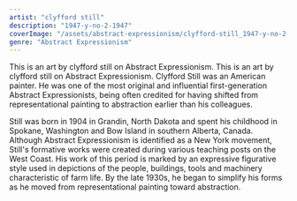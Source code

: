 ```yaml
---
artist: "clyfford still"
description: "1947-y-no-2-1947"
coverImage: "/assets/abstract-expressionism/clyfford-still_1947-y-no-2-1947.jpg"
genre: "Abstract Expressionism"
---
```

This is an art by clyfford still on Abstract Expressionism. This is an art by clyfford still on Abstract Expressionism. Clyfford Still was an American painter. He was one of the most original and influential first-generation Abstract Expressionists, being often credited for having shifted from representational painting to abstraction earlier than his colleagues.

Still was born in 1904 in Grandin, North Dakota and spent his childhood in Spokane, Washington and Bow Island in southern Alberta, Canada. Although Abstract Expressionism is identified as a New York movement, Still's formative works were created during various teaching posts on the West Coast. His work of this period is marked by an expressive figurative style used in depictions of the people, buildings, tools and machinery characteristic of farm life. By the late 1930s, he began to simplify his forms as he moved from representational painting toward abstraction.

